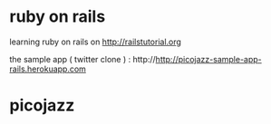 # ruby on rails 
learning ruby on rails on http://railstutorial.org


the sample app ( twitter clone ) : http://http://picojazz-sample-app-rails.herokuapp.com

# picojazz


